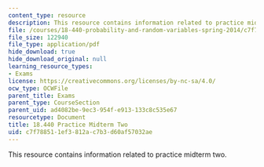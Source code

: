 ```yaml
---
content_type: resource
description: This resource contains information related to practice midterm two.
file: /courses/18-440-probability-and-random-variables-spring-2014/c7f788511ef3812ac7b3d60af57032ae_MIT18_440S14_prctcmdtrm2.pdf
file_size: 122940
file_type: application/pdf
hide_download: true
hide_download_original: null
learning_resource_types:
- Exams
license: https://creativecommons.org/licenses/by-nc-sa/4.0/
ocw_type: OCWFile
parent_title: Exams
parent_type: CourseSection
parent_uid: ad4082be-9ec3-954f-e913-133c8c535e67
resourcetype: Document
title: 18.440 Practice Midterm Two
uid: c7f78851-1ef3-812a-c7b3-d60af57032ae
---
```

This resource contains information related to practice midterm two.